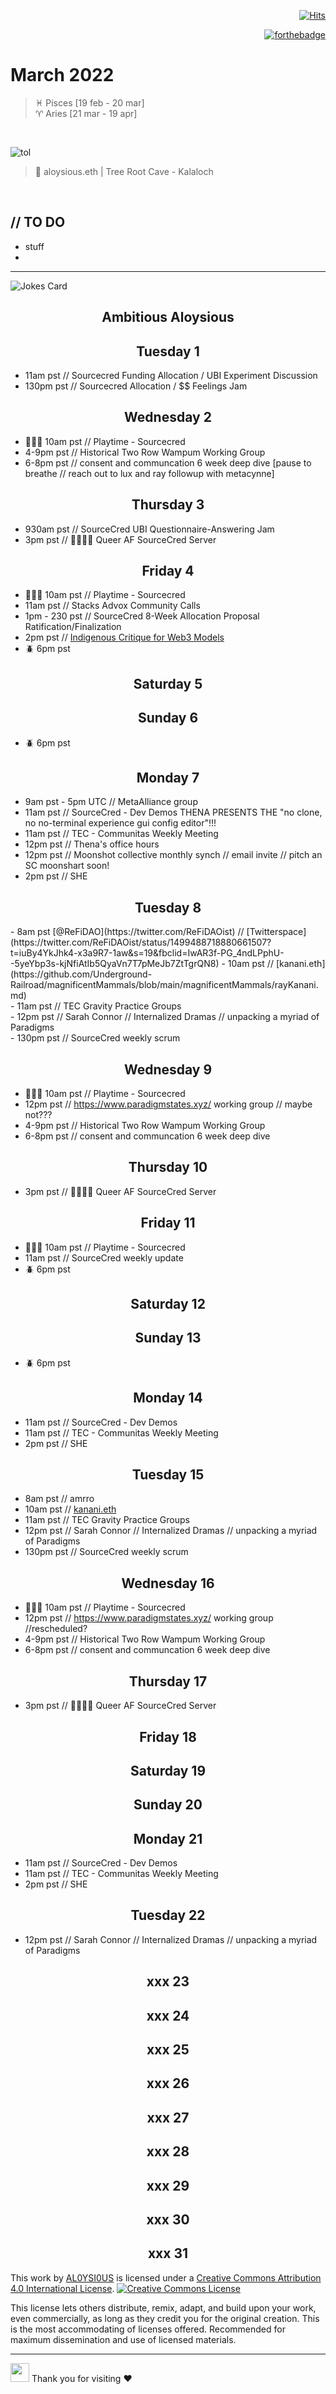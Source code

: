 <div align="right">
  
[![Hits](https://hits.seeyoufarm.com/api/count/incr/badge.svg?url=https%3A%2F%2Fgithub.com%2FUnderground-Railroad%2FmagnificentMammals%2Fblob%2Fmain%2Fdoings%2F3-21.md.md&count_bg=%23F432D8&title_bg=%23555555&icon=macys.svg&icon_color=%23F432D8&title=hits&edge_flat=false)](https://hits.seeyoufarm.com)
  
[![forthebadge](https://forthebadge.com/images/badges/powered-by-black-magic.svg)](https://forthebadge.com)
  
  
 </div>
 
 # March 2022
> ♓ Pisces [19 feb - 20 mar] <br>
> ♈ Aries [21 mar - 19 apr]

<br>

![tol](https://cdn.discordapp.com/attachments/810180622966325295/903777214171070494/PXL_20211027_2303418552.jpg)
> 📸 aloysious.eth | Tree Root Cave - Kalaloch 

<br>

## // TO DO
- stuff
- 
---


![Jokes Card](https://readme-jokes.vercel.app/api)

<h2 align="center">Ambitious Aloysious</h2>

<h2 align="center"> Tuesday 1 </h2>

- 11am pst // Sourcecred Funding Allocation / UBI Experiment Discussion<br>
- 130pm pst // Sourcecred Allocation / $$ Feelings Jam<br>

<h2 align="center"> Wednesday 2 </h2>

- 🤹🏾‍♂️ 10am pst // Playtime - Sourcecred <br>
- 4-9pm pst // Historical Two Row Wampum Working Group<br>
- 6-8pm pst // consent and communcation 6 week deep dive [pause to breathe // reach out to lux and ray followup with metacynne] <br>

<h2 align="center"> Thursday 3 </h2>

- 930am pst // SourceCred UBI Questionnaire-Answering Jam<br>
- 3pm pst // 🏳️‍⚧️🏳️‍🌈 Queer AF SourceCred Server<br>

<h2 align="center"> Friday 4 </h2>

- 🤹🏾‍♂️ 10am pst // Playtime - Sourcecred <br>
- 11am pst // Stacks Advox Community Calls<br>
- 1pm - 230 pst // SourceCred 8-Week Allocation Proposal Ratification/Finalization <br>
- 2pm pst // [Indigenous Critique for Web3 Models](https://convo.kernel.community/rsvp/pAjwlMA0W-)
- 🪲 6pm pst 

<h2 align="center"> Saturday 5 </h2>

<h2 align="center"> Sunday 6 </h2>

- 🪲 6pm pst 

<h2 align="center"> Monday 7 </h2>

- 9am pst - 5pm UTC // MetaAlliance group
- 11am pst // SourceCred - Dev Demos THENA PRESENTS THE "no clone, no no-terminal experience gui config editor"!!!<br>
- 11am pst // TEC - Communitas Weekly Meeting<br>
- 12pm pst // Thena's office hours<br>
- 12pm pst // Moonshot collective monthly synch // email invite // pitch an SC moonshart soon!<br>
- 2pm pst // SHE <br>

<h2 align="center"> Tuesday 8 </h2>
- 8am pst [@ReFiDAO](https://twitter.com/ReFiDAOist) // [Twitterspace](https://twitter.com/ReFiDAOist/status/1499488718880661507?t=iuBy4YkJhk4-x3a9R7-1aw&s=19&fbclid=IwAR3f-PG_4ndLPphU--5yeYbp3s-kjNfiAtIb5QyaVn7T7pMeJb7ZtTgrQN8)
- 10am pst //  [kanani.eth](https://github.com/Underground-Railroad/magnificentMammals/blob/main/magnificentMammals/rayKanani.md)<br>
- 11am pst // TEC Gravity Practice Groups <br>
- 12pm pst // Sarah Connor // Internalized Dramas // unpacking a myriad of Paradigms<br> 
- 130pm pst // SourceCred weekly scrum<br> 

<h2 align="center"> Wednesday 9 </h2>

- 🤹🏾‍♂️ 10am pst // Playtime - Sourcecred <br>
- 12pm pst // https://www.paradigmstates.xyz/ working group // maybe not???<br>
- 4-9pm pst // Historical Two Row Wampum Working Group<br>
- 6-8pm pst // consent and communcation 6 week deep dive <br>

<h2 align="center"> Thursday 10 </h2>

- 3pm pst // 🏳️‍⚧️🏳️‍🌈 Queer AF SourceCred Server<br>

<h2 align="center"> Friday 11 </h2>

- 🤹🏾‍♂️ 10am pst // Playtime - Sourcecred <br>
- 11am pst // SourceCred weekly update<br>
- 🪲 6pm pst 


<h2 align="center"> Saturday 12 </h2>
<h2 align="center"> Sunday 13 </h2>

- 🪲 6pm pst 

<h2 align="center"> Monday 14 </h2>

- 11am pst // SourceCred - Dev Demos<br>
- 11am pst // TEC - Communitas Weekly Meeting<br>
- 2pm pst // SHE <br>

<h2 align="center"> Tuesday 15 </h2>

- 8am pst // amrro<br>
- 10am pst // [kanani.eth](https://github.com/Underground-Railroad/magnificentMammals/blob/main/magnificentMammals/rayKanani.md)<br>
- 11am pst // TEC Gravity Practice Groups <br>
- 12pm pst // Sarah Connor // Internalized Dramas // unpacking a myriad of Paradigms<br> 
- 130pm pst // SourceCred weekly scrum<br> 

<h2 align="center"> Wednesday 16 </h2>

- 🤹🏾‍♂️ 10am pst // Playtime - Sourcecred <br>
- 12pm pst // https://www.paradigmstates.xyz/ working group //rescheduled? <br>
- 4-9pm pst // Historical Two Row Wampum Working Group<br>
- 6-8pm pst // consent and communcation 6 week deep dive <br>


<h2 align="center"> Thursday 17 </h2>

- 3pm pst // 🏳️‍⚧️🏳️‍🌈 Queer AF SourceCred Server<br>

<h2 align="center"> Friday 18 </h2>
<h2 align="center"> Saturday 19 </h2>
<h2 align="center"> Sunday 20 </h2>

<h2 align="center"> Monday 21 </h2>

- 11am pst // SourceCred - Dev Demos<br>
- 11am pst // TEC - Communitas Weekly Meeting<br>
- 2pm pst // SHE <br>


<h2 align="center"> Tuesday 22 </h2>

- 12pm pst // Sarah Connor // Internalized Dramas // unpacking a myriad of Paradigms<br> 

<h2 align="center"> xxx 23 </h2>
<h2 align="center"> xxx 24 </h2>
<h2 align="center"> xxx 25 </h2>
<h2 align="center"> xxx 26 </h2>
<h2 align="center"> xxx 27 </h2>
<h2 align="center"> xxx 28 </h2>
<h2 align="center"> xxx 29 </h2>
<h2 align="center"> xxx 30 </h2>
<h2 align="center"> xxx 31 </h2>

This work by <a xmlns:cc="http://creativecommons.org/ns#" href="https://github.com/AL0YSI0US/" property="cc:attributionName" rel="cc:attributionURL">AL0YSI0US</a> is licensed under a <a rel="license" href="http://creativecommons.org/licenses/by/4.0/">Creative Commons Attribution 4.0 International License</a>. <a rel="license" href="http://creativecommons.org/licenses/by/4.0/"><img alt="Creative Commons License" style="border-width:0" src="https://i.creativecommons.org/l/by/4.0/88x31.png" /></a><br />

This license lets others distribute, remix, adapt, and build upon your work, even commercially, as long as they credit you for the original creation. This is the most accommodating of licenses offered. Recommended for maximum dissemination and use of licensed materials.


---

<img src="https://raw.githubusercontent.com/MartinHeinz/MartinHeinz/master/wave.gif" width="30px"> Thank you for visiting ❤️
